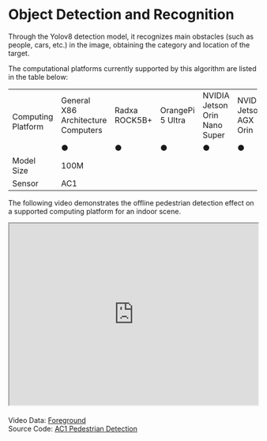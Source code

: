 # Object Detection and Recognition
Through the Yolov8 detection model, it recognizes main obstacles (such as people, cars, etc.) in the image, obtaining the category and location of the target.

The computational platforms currently supported by this algorithm are listed in the table below:

<table class="docutils align-default" style="width: 100%;">
    <tbody>
        <tr class="row-even centered-table-text">
            <td rowspan="2">Computing Platform</td>
            <td>General X86 Architecture Computers</td>
            <td>Radxa ROCK5B+</td>
            <td>OrangePi 5 Ultra</td>
            <td>NVIDIA Jetson Orin Nano Super</td>
            <td>NVIDIA Jetson AGX Orin</td>
            <td>D-Robotics RDK X5</td>
        </tr>
        <tr class="row-odd centered-table-text">
            <td>●</td>
            <td>●</td>
            <td>●</td>
            <td>●</td>
            <td>●</td>
            <td>●</td>
        </tr>
        <tr class="row-even centered-table-text">
            <td>Model Size</td>
            <td colspan="6">100M</td>
        </tr>
        <tr class="row-odd centered-table-text">
            <td>Sensor</td>
            <td colspan="6">AC1</td>
        </tr>
    </tbody>
</table>

The following video demonstrates the offline pedestrian detection effect on a supported computing platform for an indoor scene.

<div style="margin-bottom: 24px; position:relative; width:100%; padding-top: 72.98%;" class="video-container">
    <iframe src="https://cdn.robosense.cn/AC_wiki/target_detection_radxa_wiki.mp4" allowfullscreen style="position:absolute; top:0; left:0; width:100%; height:100%;"></iframe>
</div>

Video Data: [Foreground](https://cdn.robosense.cn/AC_wiki/target_detection_radxa.tar.gz)  
Source Code: [AC1 Pedestrian Detection](https://github.com/RoboSense-Robotics/robosense_ac_perception)
